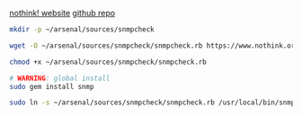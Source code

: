 [nothink! website](http://www.nothink.org/codes/snmpcheck/index.php)
[github repo](https://gitlab.com/kalilinux/packages/snmpcheck)

```sh
mkdir -p ~/arsenal/sources/snmpcheck

wget -O ~/arsenal/sources/snmpcheck/snmpcheck.rb https://www.nothink.org/codes/snmpcheck/snmpcheck-1.9.rb

chmod +x ~/arsenal/sources/snmpcheck/snmpcheck.rb

# WARNING: global install
sudo gem install snmp

sudo ln -s ~/arsenal/sources/snmpcheck/snmpcheck.rb /usr/local/bin/snmpcheck
```

